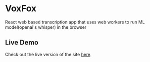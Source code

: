 # VoxFox
 React web based transcription app that uses web workers to run ML model(openai's whisper) in the browser
## Live Demo
Check out the live version of the site [here](https://voxfox.netlify.app/).

